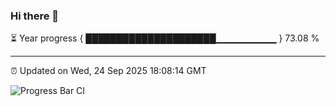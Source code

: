 ### Hi there 👋

⏳ Year progress { █████████████████████▁▁▁▁▁▁▁▁▁ } 73.08 %

---

⏰ Updated on Wed, 24 Sep 2025 18:08:14 GMT

![Progress Bar CI](https://github.com/liununu/liununu/workflows/Progress%20Bar%20CI/badge.svg)
